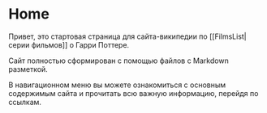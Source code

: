 # Home
Привет, это стартовая страница для сайта-википедии по [[FilmsList|серии фильмов]] о Гарри Поттере.

Сайт полностью сформирован с помощью файлов с Markdown разметкой.

В навигационном меню вы можете ознакомиться с основным содержимым сайта и прочитать всю важную информацию, перейдя по ссылкам.